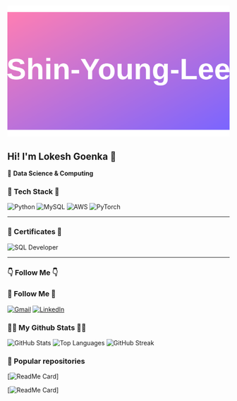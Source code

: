 ![Lokesh Goenka](https://github.com/Lokesh8Goenka/Lokesh8Goenka/blob/main/animated-banner.svg)


## Hi! I'm Lokesh Goenka 👋

🚀 **Data Science & Computing**

### 🔧 Tech Stack 🔧
![Python](https://img.shields.io/badge/Python-blue?style=for-the-badge&logo=python)
![MySQL](https://img.shields.io/badge/MySQL-blue?style=for-the-badge&logo=mysql)
![AWS](https://img.shields.io/badge/Amazon%20AWS-orange?style=for-the-badge&logo=amazonaws)
![PyTorch](https://img.shields.io/badge/PyTorch-red?style=for-the-badge&logo=pytorch)

---

### 📜 Certificates 📜
![SQL Developer](https://github.com/yourusername/yourrepository/blob/main/sql_certificate.png)

---

### 👇 Follow Me 👇
### 👋 Follow Me 👋  
[![Gmail](https://img.shields.io/badge/Gmail-red?style=for-the-badge&logo=gmail)](mailto:goenkalokesh@gmail.com)
[![LinkedIn](https://img.shields.io/badge/LinkedIn-blue?style=for-the-badge&logo=linkedin)](https://www.linkedin.com/in/lokesh-goenka-667226240/)



### 👨‍💻 My Github Stats 👨‍💻

![GitHub Stats](https://github-readme-stats.vercel.app/api?username=Lokesh8Goenka&show_icons=true&theme=dark)
![Top Languages](https://github-readme-stats.vercel.app/api/top-langs/?username=Lokesh8Goenka&layout=compact&theme=dark)
![GitHub Streak](https://github-readme-streak-stats.herokuapp.com/?user=Lokesh8Goenka&theme=dark)


### 📌 Popular repositories  
[![ReadMe Card](https://github-readme-stats.vercel.app/api/pin/?username=Lokesh8Goenka&repo=Gas-Supply-Forecast-using-Deep-Learning&theme=dark)]

[![ReadMe Card](https://github-readme-stats.vercel.app/api/pin/?username=Lokesh8Goenka&repo=geniemarket-RFM-analysis&theme=dark)]


